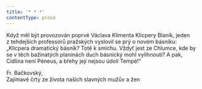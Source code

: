 ```yaml
---
title: '* * *'
contentType: prose
---
```


<section>

Když měl být provozován poprvé Václava Klimenta Klicpery Blaník, jeden z tehdejších professorů pražských vyslovil se prý o novém básníku: „Klicpera dramatický básník? Totě k smíchu. Vždyť jest ze Chlumce, kde by se v těch bažinatých planinách duch básnický mohl vylíhnouti? A pak, Cidlina není Péneus, a břehy její nejsou údolí Tempé!“

Fr. Bačkovský,  
Zajímavé črty ze života našich slavných mužův a žen

</section>
